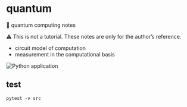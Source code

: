 # quantum

:construction: quantum computing notes

:warning: This is not a tutorial. These notes are only for the author’s reference.

* circuit model of computation
* measurement in the computational basis

![Python application](https://github.com/raviksharma/quantum/workflows/Python%20application/badge.svg?branch=main)

## test

```shell
pytest -v src
```
